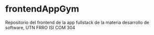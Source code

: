 # frontendAppGym
Repositorio del frontend de la app fullstack de la materia desarrollo de software, UTN FRRO ISI COM 304


